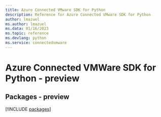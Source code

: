 ```yaml
---
title: Azure Connected VMware SDK for Python
description: Reference for Azure Connected VMware SDK for Python
author: lmazuel
ms.author: lmazuel
ms.data: 01/16/2023
ms.topic: reference
ms.devlang: python
ms.service: connectedvmware
---
```

# Azure Connected VMWare SDK for Python - preview
## Packages - preview
[!INCLUDE [packages](connected-vmware-index.md)]